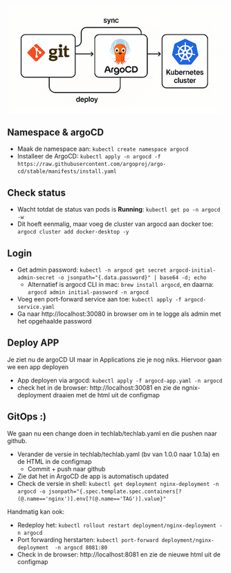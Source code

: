 ![img.png](img.png)

## Namespace & argoCD
- Maak de namespace aan: ```kubectl create namespace argocd```
- Installeer de ArgoCD: ```kubectl apply -n argocd -f https://raw.githubusercontent.com/argoproj/argo-cd/stable/manifests/install.yaml```
 
## Check status
- Wacht totdat de status van pods is **Running**: ```kubectl get po -n argocd -w```
- Dit hoeft eenmalig, maar voeg de cluster van argocd aan docker toe: ```argocd cluster add docker-desktop -y```

## Login
- Get admin password: ```kubectl -n argocd get secret argocd-initial-admin-secret -o jsonpath="{.data.password}" | base64 -d; echo ```
  - Alternatief is argocd CLI in mac: ```brew install argocd```, en daarna: ```argocd admin initial-password -n argocd```
- Voeg een port-forward service aan toe: ```kubectl apply -f argocd-service.yaml```
- Ga naar http://localhost:30080 in browser om in te logge als admin met het opgehaalde password

## Deploy APP
Je ziet nu de argoCD UI maar in Applications zie je nog niks. Hiervoor gaan we een app deployen
- App deployen via argocd: ```kubectl apply -f argocd-app.yaml -n argocd```
- check het in de browser: http://localhost:30081 en zie de ngnix-deployment draaien met de html uit de configmap

## GitOps :)
We gaan nu een change doen in techlab/techlab.yaml en die pushen naar github.
- Verander de versie in techlab/techlab.yaml (bv van 1.0.0 naar 1.0.1a) en de HTML in de configmap
  - Commit + push naar github
- Zie dat het in ArgoCD de app is automatisch updated
- Check de versie in shell: ```kubectl get deployment nginx-deployment -n argocd -o jsonpath="{.spec.template.spec.containers[?(@.name=='nginx')].env[?(@.name=='TAG')].value}"```


Handmatig kan ook:
- Redeploy het: ```kubectl rollout restart deployment/nginx-deployment -n argocd```
- Port forwarding herstarten: ```kubectl port-forward deployment/nginx-deployment  -n argocd 8081:80```
- Check in de browser: http://localhost:8081 en zie de nieuwe html uit de configmap

